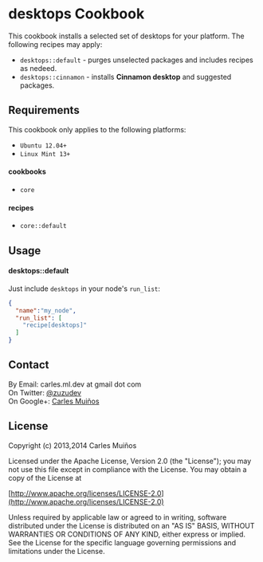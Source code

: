 # desktops Cookbook

This cookbook installs a selected set of desktops for your platform.
The following recipes may apply:

- `desktops::default`  - purges unselected packages and includes recipes as nedeed.
- `desktops::cinnamon` - installs __Cinnamon desktop__ and suggested packages.


## Requirements

This cookbook only applies to the following platforms:  
- `Ubuntu 12.04+`
- `Linux Mint 13+`

#### cookbooks
- `core`

#### recipes
- `core::default`


## Usage

#### desktops::default
Just include `desktops` in your node's `run_list`:

```json
{
  "name":"my_node",
  "run_list": [
    "recipe[desktops]"
  ]
}
```


## Contact

By Email:   carles.ml.dev at gmail dot com  
On Twitter: [@zuzudev](https://twitter.com/zuzudev)  
On Google+: [Carles Muiños](https://plus.google.com/109480759201585988691)


## License

Copyright (c) 2013,2014 Carles Muiños

Licensed under the Apache License, Version 2.0 (the "License");
you may not use this file except in compliance with the License.
You may obtain a copy of the License at

[http://www.apache.org/licenses/LICENSE-2.0](http://www.apache.org/licenses/LICENSE-2.0)

Unless required by applicable law or agreed to in writing, software
distributed under the License is distributed on an "AS IS" BASIS,
WITHOUT WARRANTIES OR CONDITIONS OF ANY KIND, either express or implied.
See the License for the specific language governing permissions and
limitations under the License.

